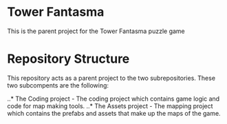 # Tower Fantasma
This is the parent project for the Tower Fantasma puzzle game

# Repository Structure
This repository acts as a parent project to the two subrepositories. These two subcompents are the following:

..* The Coding project - The coding project which contains game logic and code for map making tools.
..* The Assets project - The mapping project which contains the prefabs and assets that make up the maps of the game.
